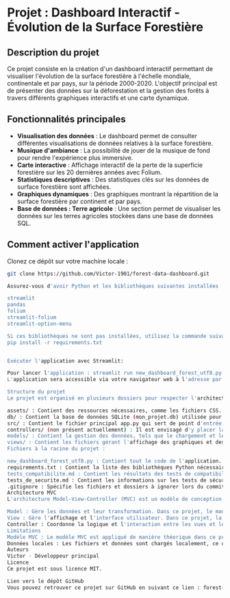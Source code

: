 # Projet : Dashboard Interactif - Évolution de la Surface Forestière

## Description du projet
Ce projet consiste en la création d'un dashboard interactif permettant de visualiser l'évolution de la surface forestière à l'échelle mondiale, continentale et par pays, sur la période 2000-2020. L'objectif principal est de présenter des données sur la déforestation et la gestion des forêts à travers différents graphiques interactifs et une carte dynamique.

## Fonctionnalités principales
- **Visualisation des données** : Le dashboard permet de consulter différentes visualisations de données relatives à la surface forestière.
- **Musique d'ambiance** : La possibilité de jouer de la musique de fond pour rendre l'expérience plus immersive.
- **Carte interactive** : Affichage interactif de la perte de la superficie forestière sur les 20 dernières années avec Folium.
- **Statistiques descriptives** : Des statistiques clés sur les données de surface forestière sont affichées.
- **Graphiques dynamiques** : Des graphiques montrant la répartition de la surface forestière par continent et par pays.
- **Base de données : Terre agricole** : Une section permet de visualiser les données sur les terres agricoles stockées dans une base de données SQL.

## Comment activer l'application
Clonez ce dépôt sur votre machine locale :

```bash
git clone https://github.com/Victor-1901/forest-data-dashboard.git

Assurez-vous d'avoir Python et les bibliothèques suivantes installées :

streamlit
pandas
folium
streamlit-folium
streamlit-option-menu

Si ces bibliothèques ne sont pas installées, utilisez la commande suivante pour les installer :
pip install -r requirements.txt


Exécuter l'application avec Streamlit: 

Pour lancer l'application : streamlit run new_dashboard_forest_utf8.py
L'application sera accessible via votre navigateur web à l'adresse par défaut de Streamlit http://localhost:8501.

Structure du projet
Le projet est organisé en plusieurs dossiers pour respecter l'architecture MVC (Model-View-Controller). Voici la structure des dossiers et leur contenu :

assets/ : Contient des ressources nécessaires, comme les fichiers CSS.
db/ : Contient la base de données SQLite (mon_projet.db) utilisée pour stocker les informations sur la surface forestière.
src/ : Contient le fichier principal app.py qui sert de point d'entrée à l'application.
controllers/ (non présent actuellement) : Il est envisagé d'y placer la logique de contrôle, bien que non utilisée directement dans ce projet.
models/ : Contient la gestion des données, tels que le chargement et le traitement des fichiers CSV.
views/ : Contient les fichiers gérant l'affichage des graphiques et des données dans l'application.
Fichiers à la racine du projet :

new_dashboard_forest_utf8.py : Contient tout le code de l'application. Ce fichier est exécuté avec Streamlit.
requirements.txt : Contient la liste des bibliothèques Python nécessaires pour l'exécution du projet.
tests_compatibilite.md : Contient les résultats des tests de compatibilité de l'application sur différents navigateurs.
tests_de_securite.md : Contient les informations sur les tests de sécurité effectués, notamment contre les failles XSS et les injections SQL.
.gitignore : Spécifie les fichiers et dossiers à ignorer lors du commit sur GitHub.
Architecture MVC
L'architecture Model-View-Controller (MVC) est un modèle de conception qui sépare les différentes responsabilités du projet afin de rendre le code plus lisible et maintenable.

Model : Gère les données et leur transformation. Dans ce projet, le modèle gère le chargement et le traitement des fichiers CSV.
View : Gère l'affichage et l'interface utilisateur. Dans ce projet, la vue est gérée par Streamlit, qui permet d'afficher les graphiques, les cartes et les données.
Controller : Coordonne la logique et l'interaction entre les vues et les modèles. Bien que la logique de contrôle soit théorique dans ce projet, elle est définie pour séparer les responsabilités.
Limitations
Modèle MVC : Le modèle MVC est appliqué de manière théorique dans ce projet. L'application fonctionne principalement en se basant sur une architecture plus simple.
Données locales : Les fichiers et données sont chargés localement, ce qui peut poser des limitations pour une utilisation à grande échelle.
Auteurs
Victor - Développeur principal
Licence
Ce projet est sous licence MIT.

Lien vers le dépôt GitHub
Vous pouvez retrouver ce projet sur GitHub en suivant ce lien : forest-data-dashboard






